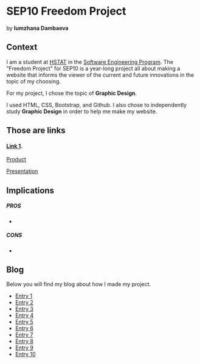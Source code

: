 # SEP10 Freedom Project
by **Iumzhana Dambaeva**

## Context
I am a student at [HSTAT](https://www.hstat.org/) in the [Software Engineering Program](https://hstatsep.github.io/). The "Freedom Project" for SEP10 is a year-long project all about making a website that informs the viewer of the current and future innovations in the topic of my choosing.

For my project, I chose the topic of **Graphic Design**. 

I used HTML, CSS, Bootstrap, and Github. I also chose to independently study **Graphic Design** in order to help me make my website.

## Those are links 
#### [Link 1](https://www.interaction-design.org/literature/topics/graphic-design?srsltid=AfmBOopWZmPCcw6hYLM8o7YJzDlHyLSPvvfg2CZRhbe1K7qOYRz6u17e).

[Product]()

[Presentation]()

## Implications
##### PROS
* 
##### CONS
* 


## Blog
Below you will find my blog about how I made my project.

* [Entry 1](blog/entry01.md)
* [Entry 2](blog/entry02.md)
* [Entry 3](blog/entry03.md)
* [Entry 4](blog/entry04.md)
* [Entry 5](blog/entry05.md)
* [Entry 6](blog/entry06.md)
* [Entry 7](blog/entry07.md)
* [Entry 8](blog/entry08.md)
* [Entry 9](blog/entry09.md)
* [Entry 10](blog/entry10.md)

